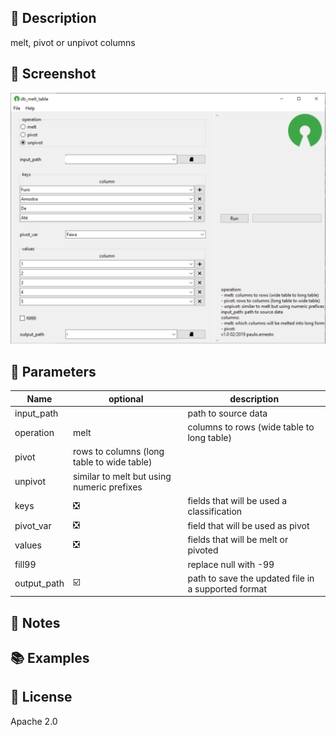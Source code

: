## 📌 Description
melt, pivot or unpivot columns
## 📸 Screenshot
![screenshot1](./assets/db_melt_table1.png)
## 📝 Parameters
Name|optional|description
---|---|------
input_path||path to source data
operation|melt|columns to rows (wide table to long table)
|pivot|rows to columns (long table to wide table)
|unpivot|similar to melt but using numeric prefixes
keys|❎|fields that will be used a classification
pivot_var|❎|field that will be used as pivot
values|❎|fields that will be melt or pivoted
fill99||replace null with -99
output_path|☑️|path to save the updated file in a supported format
## 📓 Notes
## 📚 Examples
## 💎 License
Apache 2.0
